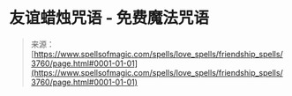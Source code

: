 <!--yml

category: 未分类

date: 2024-06-12 18:37:27

-->

# 友谊蜡烛咒语 - 免费魔法咒语

> 来源：[https://www.spellsofmagic.com/spells/love_spells/friendship_spells/3760/page.html#0001-01-01](https://www.spellsofmagic.com/spells/love_spells/friendship_spells/3760/page.html#0001-01-01)
